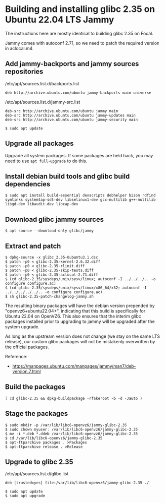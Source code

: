 # Building and installing glibc 2.35 on Ubuntu 22.04 LTS Jammy

The instructions here are mostly identical to building glibc 2.35 on Focal.

Jammy comes with autoconf 2.71, so we need to patch the required version in aclocal.m4.

## Add jammy-backports and jammy sources repositories

/etc/apt/sources.list.d/backports.list
```
deb http://archive.ubuntu.com/ubuntu jammy-backports main universe
```

/etc/apt/sources.list.d/jammy-src.list
```
deb-src http://archive.ubuntu.com/ubuntu jammy main
deb-src http://archive.ubuntu.com/ubuntu jammy-updates main
deb-src http://archive.ubuntu.com/ubuntu jammy-security main
```

```console
$ sudo apt update
```

## Upgrade all packages

Upgrade all system packages. If some packages are held back, you may need to use
`apt full-upgrade` to do this.

## Install debian build tools and glibc build dependencies

```console
$ sudo apt install build-essential devscripts debhelper bison rdfind symlinks systemtap-sdt-dev libselinux1-dev gcc-multilib g++-multilib libgd-dev libaudit-dev libcap-dev
```

## Download glibc jammy sources

```console
$ apt source --download-only glibc/jammy
```

## Extract and patch

```
$ dpkg-source -x glibc_2.35-0ubuntu3.1.dsc
$ patch -p0 < glibc-2.35-kernel-2.6.32.diff
$ patch -p0 < glibc-2.35-rlimit.diff
$ patch -p0 < glibc-2.35-skip-tests.diff
$ patch -p0 < glibc-2.35-aclocal-2.71.diff
$ (cd glibc-2.35/sysdeps/unix/sysv/linux; autoconf -I ../../../.. -o configure configure.ac)
$ (cd glibc-2.35/sysdeps/unix/sysv/linux/x86_64/x32; autoconf -I ../../../../../.. -o configure configure.ac)
$ sh glibc-2.35-patch-changelog-jammy.sh
```

The resulting binary packages will have the debian version prepended by "openvz6+ubuntu22.04+",
indicating that this build is specifically for Ubuntu 22.04 on OpenVZ6. This also ensures
that the interim glibc packages installed prior to upgrading to jammy will be upgraded
after the system upgrade.

As long as the upstream version does not change (we stay on the same LTS release),
our custom glibc packages will not be mistakenly overwritten by the official packages.

Reference:
- https://manpages.ubuntu.com/manpages/jammy/man7/deb-version.7.html


## Build the packages

```console
( cd glibc-2.35 && dpkg-buildpackage -rfakeroot -b -d -Jauto )
```

## Stage the packages

```
$ sudo mkdir -p /var/lib/libc6-openvz6/jammy-glibc-2.35
$ sudo chown myuser: /var/lib/libc6-openvz6/jammy-glibc-2.35
$ mv -i *.deb *.ddeb /var/lib/libc6-openvz6/jammy-glibc-2.35
$ cd /var/lib/libc6-openvz6/jammy-glibc-2.35
$ apt-ftparchive packages . >Packages
$ apt-ftparchive release . >Release
```

## Upgrade to glibc 2.35

/etc/apt/sources.list.d/glibc.list
```
deb [trusted=yes] file:/var/lib/libc6-openvz6/jammy-glibc-2.35 ./
```

```
$ sudo apt update
$ sudo apt upgrade
```

